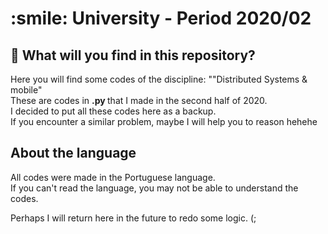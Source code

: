 <h1> :smile: University - Period 2020/02 </h1>

## :scroll: What will you find in this repository?

Here you will find some codes of the discipline: ""Distributed Systems & mobile" <br>
These are codes in <strong> .py </strong> that I made in the second half of 2020. <br>
I decided to put all these codes here as a backup. <br>
If you encounter a similar problem, maybe I will help you to reason hehehe

## About the language
All codes were made in the Portuguese language. <br>
If you can't read the language, you may not be able to understand the codes.<br>

Perhaps I will return here in the future to redo some logic. (;

